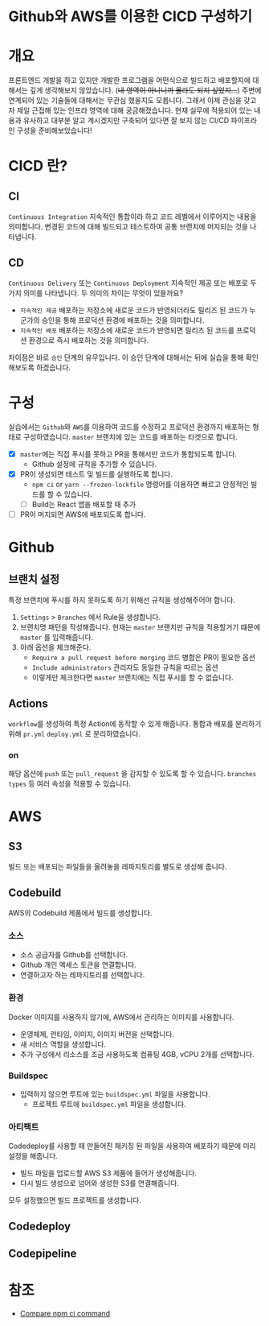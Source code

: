 # Github와 AWS를 이용한 CICD 구성하기

# 개요

프론트엔드 개발을 하고 있지만 개발한 프로그램을 어떤식으로 빌드하고 배포할지에 대해서는 깊게 생각해보지 않았습니다. (~~내 영역이 아니니까 몰라도 되지 싶었지...~~)
주변에 연계되어 있는 기술들에 대해서는 무관심 했을지도 모릅니다. 그래서 이제 관심을 갖고자 제일 근접해 있는 인프라 영역에 대해 궁금해졌습니다. 현재 실무에 적용되어 있는 내용과 유사하고 대부분 알고 계시겠지만 구축되어 있다면 잘 보지 않는 CI/CD 파이프라인 구성을 준비해보았습니다!

# CICD 란?

## CI
`Continuous Integration` 지속적인 통합이라 하고 코드 레벨에서 이루어지는 내용을 의미합니다. 변경된 코드에 대해 빌드되고 테스트하여 공통 브랜치에 머지되는 것을 나타냅니다.

## CD

`Continuous Delivery` 또는 `Continuous Deployment` 지속적인 제공 또는 배포로 두가지 의미를 나타냅니다. 두 의미의 차이는 무엇이 있을까요? 
- `지속적인 제공` 배포하는 저장소에 새로운 코드가 반영되더라도 릴리즈 된 코드가 누군가의 승인을 통해 프로덕션 환경에 배포하는 것을 의미합니다.
- `지속적인 배포` 배포하는 저장소에 새로운 코드가 반영되면 릴리즈 된 코드를 프로덕션 환경으로 즉시 배포하는 것을 의미합니다.

차이점은 바로 `승인` 단계의 유무입니다. 이 승인 단계에 대해서는 뒤에 실습을 통해 확인해보도록 하겠습니다.

# 구성

실습에서는 `Github`와 `AWS`를 이용하여 코드를 수정하고 프로덕션 환경까지 배포하는 형태로 구성하였습니다. `master` 브랜치에 있는 코드를 배포하는 타겟으로 합니다.

- [x] `master`에는 직접 푸시를 못하고 PR을 통해서만 코드가 통합되도록 합니다.
    - Github 설정에 규칙을 추가할 수 있습니다.
- [x] PR이 생성되면 테스트 및 빌드를 실행하도록 합니다.
    - `npm ci` or `yarn --frozen-lockfile` 명령어를 이용하면 빠르고 안정적인 빌드를 할 수 있습니다.
    - [ ] Build는 React 앱을 배포할 때 추가
- [ ] PR이 머지되면 AWS에 배포되도록 합니다.

# Github

## 브랜치 설정

특정 브랜치에 푸시를 하지 못하도록 하기 위해선 규칙을 생성해주어야 합니다.

1. `Settings` > `Branches` 에서 Rule을 생성합니다.
1. 브랜치명 패턴을 작성해줍니다. 현재는 `master` 브랜치만 규칙을 적용할거기 떄문에 `master` 를 입력해줍니다.
1. 아래 옵션을 체크해준다.
    - `Require a pull request before merging` 코드 병합은 PR이 필요한 옵션
    - `Include administrators` 관리자도 동일한 규칙을 따르는 옵션
    - 이렇게만 체크한다면 `master` 브랜치에는 직접 푸시를 할 수 없습니다.

## Actions

`workflow`를 생성하여 특정 Action에 동작할 수 있게 해줍니다. 통합과 배포를 분리하기 위해 `pr.yml` `deploy.yml` 로 분리하였습니다.

### on

해당 옵션에 `push` 또는 `pull_request` 을 감지할 수 있도록 할 수 있습니다.
`branches` `types` 등 여러 속성을 적용할 수 있습니다.

# AWS

## S3

빌드 또는 배포되는 파일들을 올려놓을 레파지토리를 별도로 생성해 줍니다.

## Codebuild

AWS의 Codebuild 제품에서 빌드를 생성합니다.

### 소스

- 소스 공급자를 Github를 선택합니다.
- Github 개인 엑세스 토큰을 연결합니다.
- 연결하고자 하는 레파지토리를 선택합니다.

### 환경

Docker 이미지를 사용하지 않기에, AWS에서 관리하는 이미지를 사용합니다.

- 운영체제, 런타임, 이미지, 이미지 버전을 선택합니다.
- 새 서비스 역할을 생성합니다.
- 추가 구성에서 리소스를 조금 사용하도록 컴퓨팅 4GB, vCPU 2개를 선택합니다.

### Buildspec

- 입력하지 않으면 루트에 있는 `buildspec.yml` 파일을 사용합니다.
    - 프로젝트 루트에 `buildspec.yml` 파일을 생성합니다.

### 아티팩트

Codedeploy를 사용할 때 만들어진 패키징 된 파일을 사용하여 배포하기 때문에 미리 설정을 해줍니다.

- 빌드 파일을 업로드할 AWS S3 제품에 들어가 생성해줍니다.
- 다시 빌드 생성으로 넘어와 생성한 S3를 연결해줍니다.

모두 설정했으면 빌드 프로젝트를 생성합니다.


## Codedeploy

## Codepipeline


# 참조
- [Compare npm ci command](https://github.com/zkat/node-package-manager-benchmark/tree/zkat/cipm)

